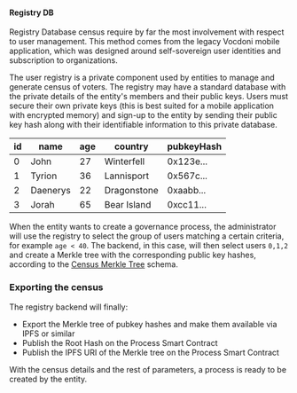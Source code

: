 #### Registry DB

Registry Database census require by far the most involvement with respect to user management. This method comes from the legacy Vocdoni mobile application, which was designed around self-sovereign user identities and subscription to organizations.

The user registry is a private component used by entities to manage and generate census of voters. The registry may have a standard database with the private details of the entity's members and their public keys. Users must secure their own private keys (this is best suited for a mobile application with encrypted memory) and sign-up to the entity by sending their public key hash along with their identifiable information to this private database. 

| id  | name     | age | country     | pubkeyHash |
| --- | -------- | --- | ----------- | ---------- |
| 0   | John     | 27  | Winterfell  | 0x123e...  |
| 1   | Tyrion   | 36  | Lannisport  | 0x567c...  |
| 2   | Daenerys | 22  | Dragonstone | 0xaabb...  |
| 3   | Jorah    | 65  | Bear Island | 0xcc11...  |

When the entity wants to create a governance process, the administrator will use the registry to select the group of users matching a certain criteria, for example `age < 40`. The backend, in this case, will then select users `0,1,2` and create a Merkle tree with the corresponding public key hashes, according to the [Census Merkle Tree](../../architecture/census/off-chain-tree.md) schema.

### Exporting the census

The registry backend will finally:

+ Export the Merkle tree of pubkey hashes and make them available via IPFS or similar
+ Publish the Root Hash on the Process Smart Contract
+ Publish the IPFS URI of the Merkle tree on the Process Smart Contract

With the census details and the rest of parameters, a process is ready to be created by the entity.
